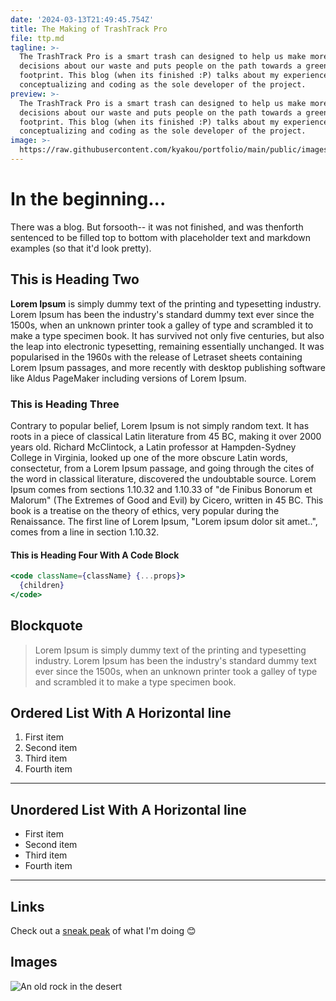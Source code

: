 ```yaml
---
date: '2024-03-13T21:49:45.754Z'
title: The Making of TrashTrack Pro
file: ttp.md
tagline: >-
  The TrashTrack Pro is a smart trash can designed to help us make more informed
  decisions about our waste and puts people on the path towards a greener
  footprint. This blog (when its finished :P) talks about my experiences
  conceptualizing and coding as the sole developer of the project. 
preview: >-
  The TrashTrack Pro is a smart trash can designed to help us make more informed
  decisions about our waste and puts people on the path towards a greener
  footprint. This blog (when its finished :P) talks about my experiences
  conceptualizing and coding as the sole developer of the project.
image: >-
  https://raw.githubusercontent.com/kyakou/portfolio/main/public/images/tpp_1.jpg
---
```


# In the beginning...
There was a blog. But forsooth-- it was not finished, and was thenforth sentenced to be filled top to bottom with placeholder text and markdown examples (so that it'd look pretty).

## This is Heading Two

**Lorem Ipsum** is simply dummy text of the printing and typesetting industry. Lorem Ipsum has been the industry's standard dummy text ever since the 1500s, when an unknown printer took a galley of type and scrambled it to make a type specimen book. It has survived not only five centuries, but also the leap into electronic typesetting, remaining essentially unchanged. It was popularised in the 1960s with the release of Letraset sheets containing Lorem Ipsum passages, and more recently with desktop publishing software like Aldus PageMaker including versions of Lorem Ipsum.

### This is Heading Three

Contrary to popular belief, Lorem Ipsum is not simply random text. It has roots in a piece of classical Latin literature from 45 BC, making it over 2000 years old. Richard McClintock, a Latin professor at Hampden-Sydney College in Virginia, looked up one of the more obscure Latin words, consectetur, from a Lorem Ipsum passage, and going through the cites of the word in classical literature, discovered the undoubtable source. Lorem Ipsum comes from sections 1.10.32 and 1.10.33 of "de Finibus Bonorum et Malorum" (The Extremes of Good and Evil) by Cicero, written in 45 BC. This book is a treatise on the theory of ethics, very popular during the Renaissance. The first line of Lorem Ipsum, "Lorem ipsum dolor sit amet..", comes from a line in section 1.10.32.

#### This is Heading Four With A Code Block

```jsx
<code className={className} {...props}>
  {children}
</code>
```

## Blockquote

> Lorem Ipsum is simply dummy text of the printing and typesetting industry. Lorem Ipsum has been the industry's standard dummy text ever since the 1500s, when an unknown printer took a galley of type and scrambled it to make a type specimen book.

## Ordered List With A Horizontal line

1. First item
2. Second item
3. Third item
4. Fourth item

---

## Unordered List With A Horizontal line

- First item
- Second item
- Third item
- Fourth item

---

## Links

Check out a [sneak peak](https://www.youtube.com/watch?v=dQw4w9WgXcQ) of what I'm doing 😊

## Images

![An old rock in the desert](https://images.unsplash.com/photo-1654475677192-2d869348bb4c?ixlib=rb-1.2.1&ixid=MnwxMjA3fDB8MHxwaG90by1wYWdlfHx8fGVufDB8fHx8&auto=format&fit=crop&w=1170&q=80)


